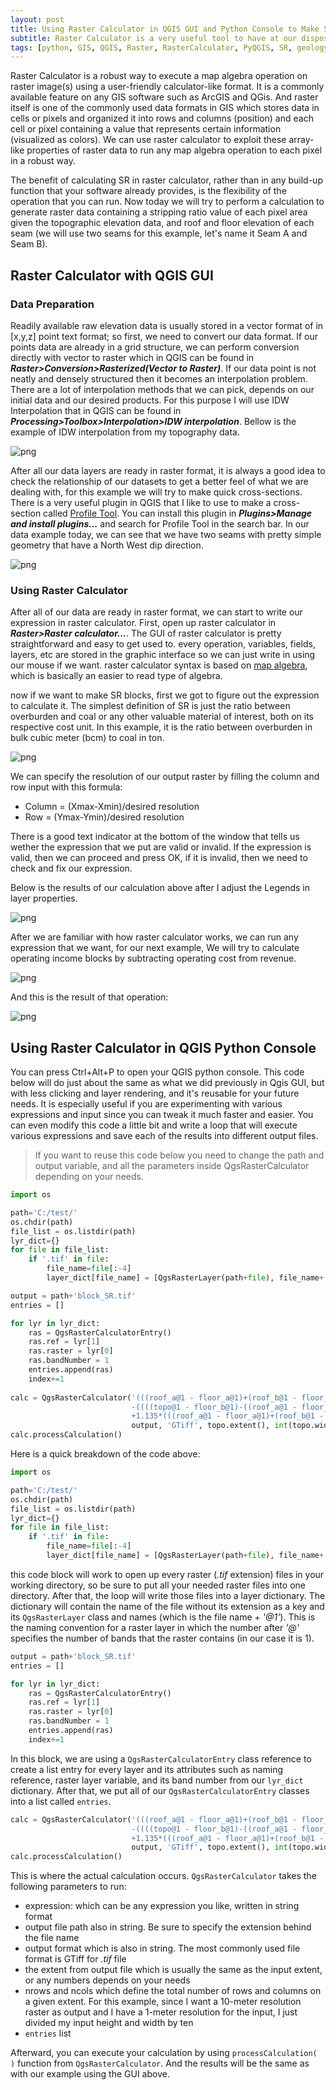 ```yaml
---
layout: post
title: Using Raster Calculator in QGIS GUI and Python Console to Make SR Blocks
subtitle: Raster Calculator is a very useful tool to have at our disposal. Let's try it to make SR blocks
tags: [python, GIS, QGIS, Raster, RasterCalculator, PyQGIS, SR, geology]
---
```



Raster Calculator is a robust way to execute a map algebra operation on raster image(s) using a user-friendly calculator-like format. It is a commonly available feature on any GIS software such as ArcGIS and QGis. And raster itself is one of the commonly used data formats in GIS which stores data in cells or pixels and organized it into rows and columns (position) and each cell or pixel containing a value that represents certain information (visualized as colors). We can use raster calculator to exploit these array-like properties of raster data to run any map algebra operation to each pixel in a robust way.

The benefit of calculating SR in raster calculator, rather than in any build-up function that your software already provides, is the flexibility of the operation that you can run. Now today we will try to perform a calculation to generate raster data containing a stripping ratio value of each pixel area given the topographic elevation data, and roof and floor elevation of each seam (we will use two seams for this example, let's name it Seam A and Seam B).

## Raster Calculator with QGIS GUI

### Data Preparation

Readily available raw elevation data is usually stored in a vector format of in [x,y,z] point text format; so first, we need to convert our data format. If our points data are already in a grid structure, we can perform conversion directly with vector to raster which in QGIS can be found in ***Raster>Conversion>Rasterized(Vector to Raster)***. If our data point is not neatly and densely structured then it becomes an interpolation problem. There are a lot of interpolation methods that we can pick, depends on our initial data and our desired products. For this purpose I will use IDW Interpolation that in QGIS can be found in ***Processing>Toolbox>Interpolation>IDW interpolation***. Bellow is the example of IDW interpolation from my topography data.








    
![png](/img/Raster_Calculator_files/Raster_Calculator_6_0.png)
    



After all our data layers are ready in raster format, it is always a good idea to check the relationship of our datasets to get a better feel of what we are dealing with, for this example we will try to make quick cross-sections. There is a very useful plugin in QGIS that I like to use to make a cross-section called [Profile Tool](https://plugins.qgis.org/plugins/profiletool/). You can install this plugin in ***Plugins>Manage and install plugins...*** and search for Profile Tool in the search bar. In our data example today, we can see that we have two seams with pretty simple geometry that have a North West dip direction.





    
![png](/img/Raster_Calculator_files/Raster_Calculator_8_0.png)
    



### Using Raster Calculator

After all of our data are ready in raster format, we can start to write our expression in raster calculator. First, open up raster calculator in ***Raster>Raster calculator...***. The GUI of raster calculator is pretty straightforward and easy to get used to. every operation, variables, fields, layers, etc are stored in the graphic interface so we can just write in using our mouse if we want. raster calculator syntax is based on [map algebra](https://desktop.arcgis.com/en/arcmap/latest/extensions/spatial-analyst/map-algebra/what-is-map-algebra.htm), which is basically an easier to read type of algebra.


now if we want to make SR blocks, first we got to figure out the expression to calculate it. The simplest definition of SR is just the ratio between overburden and coal or any other valuable material of interest, both on its respective cost unit. In this example, it is the ratio between overburden in bulk cubic meter (bcm) to coal in ton.






    
![png](/img/Raster_Calculator_files/Raster_Calculator_12_0.png)
    



We can specify the resolution of our output raster by filling the column and row input with this formula:
- Column = (Xmax-Xmin)/desired resolution
- Row = (Ymax-Ymin)/desired resolution

There is a good text indicator at the bottom of the window that tells us wether the expression that we put are valid or invalid. If the expression is valid, then we can proceed and press OK, if it is invalid, then we need to check and fix our expression.

Below is the results of our calculation above after I adjust the Legends in layer properties.






    
![png](/img/Raster_Calculator_files/Raster_Calculator_14_0.png)
    



After we are familiar with how raster calculator works, we can run any expression that we want, for our next example, We will try to calculate operating income blocks by subtracting operating cost from revenue.






    
![png](/img/Raster_Calculator_files/Raster_Calculator_16_0.png)
    



And this is the result of that operation:






    
![png](/img/Raster_Calculator_files/Raster_Calculator_18_0.png)
    



## Using Raster Calculator in QGIS Python Console

You can press Ctrl+Alt+P to open your QGIS python console. This code below will do just about the same as what we did previously in Qgis GUI, but with less clicking and layer rendering, and it's reusable for your future needs. It is especially useful if you are experimenting with various expressions and input since you can tweak it much faster and easier. You can even modify this code a little bit and write a loop that will execute various expressions and save each of the results into different output files. 
>If you want to reuse this code below you need to change the path and output variable, and all the parameters inside QgsRasterCalculator depending on your needs.


```python
import os

path='C:/test/'
os.chdir(path)
file_list = os.listdir(path)
lyr_dict={}
for file in file_list:
    if '.tif' in file:
        file_name=file[:-4]
        layer_dict[file_name] = [QgsRasterLayer(path+file), file_name+'@1']

output = path+'block_SR.tif'
entries = []

for lyr in lyr_dict:
    ras = QgsRasterCalculatorEntry()
    ras.ref = lyr[1]
    ras.raster = lyr[0]
    ras.bandNumber = 1
    entries.append(ras)
    index+=1
    
calc = QgsRasterCalculator('(((roof_a@1 - floor_a@1)+(roof_b@1 - floor_b@1))*10*1.3*65)\
                           -((((topo@1 - floor_b@1)-((roof_a@1 - floor_a@1)+(roof_b@1 - floor_b@1)))*10*2.2)\
                           +1.135*(((roof_a@1 - floor_a@1)+(roof_b@1 - floor_b@1))*10*1.3*15))', 
                           output, 'GTiff', topo.extent(), int(topo.width()/10), int(topo.height()/10), entries)
calc.processCalculation()
```

Here is a quick breakdown of the code above:


```python
import os

path='C:/test/'
os.chdir(path)
file_list = os.listdir(path)
lyr_dict={}
for file in file_list:
    if '.tif' in file:
        file_name=file[:-4]
        layer_dict[file_name] = [QgsRasterLayer(path+file), file_name+'@1']
```

this code block will work to open up every raster (*.tif* extension) files in your working directory, so be sure to put all your needed raster files into one directory. After that, the loop will write those files into a  layer dictionary. The dictionary will contain the name of the file without its extension as a key and its `QgsRasterLayer` class and names (which is the file name + *'@1'*). This is the naming convention for a raster layer in which the number after *'@'* specifies the number of bands that the raster contains (in our case it is 1).


```python
output = path+'block_SR.tif'
entries = []

for lyr in lyr_dict:
    ras = QgsRasterCalculatorEntry()
    ras.ref = lyr[1]
    ras.raster = lyr[0]
    ras.bandNumber = 1
    entries.append(ras)
    index+=1
```

In this block, we are using a `QgsRasterCalculatorEntry` class reference to create a list entry for every layer and its attributes such as naming reference, raster layer variable,  and its band number from our `lyr_dict` dictionary. After that, we put all of our `QgsRasterCalculatorEntry` classes into a list called `entries`.


```python
calc = QgsRasterCalculator('(((roof_a@1 - floor_a@1)+(roof_b@1 - floor_b@1))*10*1.3*65)\
                           -((((topo@1 - floor_b@1)-((roof_a@1 - floor_a@1)+(roof_b@1 - floor_b@1)))*10*2.2)\
                           +1.135*(((roof_a@1 - floor_a@1)+(roof_b@1 - floor_b@1))*10*1.3*15))', 
                           output, 'GTiff', topo.extent(), int(topo.width()/10), int(topo.height()/10), entries)
calc.processCalculation()
```

This is where the actual calculation occurs. `QgsRasterCalculator` takes the following parameters to run:
- expression: which can be any expression you like, written in string format
- output file path also in string. Be sure to specify the extension behind the file name
- output format which is also in string. The most commonly used file format is GTiff for *.tif* file
- the extent from output file which is usually the same as the input extent, or any numbers depends on your needs
- nrows and ncols which define the total number of rows and columns on a given extent. For this example, since I want a 10-meter resolution raster as output and I have a 1-meter resolution for the input, I just divided my input height and width by ten
- `entries` list

Afterward, you can execute your calculation by using
 `processCalculation( )` function from `QgsRasterCalculator`. And the results will be the same as with our example using the GUI above.
